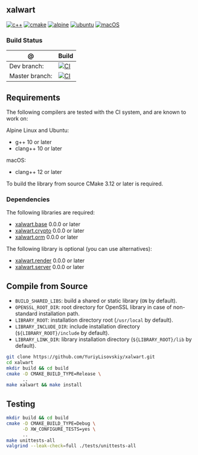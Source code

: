 ## xalwart
[![c++](https://img.shields.io/badge/c%2B%2B-20-6c85cf)](https://isocpp.org/)
[![cmake](https://img.shields.io/badge/cmake-%3E=3.12-success)](https://cmake.org/)
[![alpine](https://img.shields.io/badge/Alpine_Linux-0D597F?style=flat&logo=alpine-linux&logoColor=white)](https://alpinelinux.org/)
[![ubuntu](https://img.shields.io/badge/Ubuntu-E95420?style=flat&logo=ubuntu&logoColor=white)](https://ubuntu.com/)
[![macOS](https://img.shields.io/badge/macOS-343D46?style=flat&logo=apple&logoColor=F0F0F0)](https://www.apple.com/macos)

### Build Status
| @ | Build |
|---|---|
| Dev branch: | [![CI](https://github.com/YuriyLisovskiy/xalwart/actions/workflows/ci.yml/badge.svg?branch=dev)](https://github.com/YuriyLisovskiy/xalwart/actions/workflows/ci.yml?query=branch%3Adev) |
| Master branch: | [![CI](https://github.com/YuriyLisovskiy/xalwart/actions/workflows/ci.yml/badge.svg?branch=master)](https://github.com/YuriyLisovskiy/xalwart/actions/workflows/ci.yml?query=branch%3Amaster) |

## Requirements
The following compilers are tested with the CI system, and are known to work on:

Alpine Linux and Ubuntu:
* g++ 10 or later
* clang++ 10 or later

macOS:
* clang++ 12 or later

To build the library from source CMake 3.12 or later is required.

### Dependencies
The following libraries are required:
- [xalwart.base](https://github.com/YuriyLisovskiy/xalwart.base) 0.0.0 or later
- [xalwart.crypto](https://github.com/YuriyLisovskiy/xalwart.crypto) 0.0.0 or later
- [xalwart.orm](https://github.com/YuriyLisovskiy/xalwart.orm) 0.0.0 or later

The following library is optional (you can use alternatives):
- [xalwart.render](https://github.com/YuriyLisovskiy/xalwart.render) 0.0.0 or later
- [xalwart.server](https://github.com/YuriyLisovskiy/xalwart.server) 0.0.0 or later

## Compile from Source
* `BUILD_SHARED_LIBS`: build a shared or static library (`ON` by default).
* `OPENSSL_ROOT_DIR`: root directory for OpenSSL library in case of non-standard installation path.
* `LIBRARY_ROOT`: installation directory root (`/usr/local` by default).
* `LIBRARY_INCLUDE_DIR`: include installation directory (`${LIBRARY_ROOT}/include` by default).
* `LIBRARY_LINK_DIR`: library installation directory (`${LIBRARY_ROOT}/lib` by default).

```bash
git clone https://github.com/YuriyLisovskiy/xalwart.git
cd xalwart
mkdir build && cd build
cmake -D CMAKE_BUILD_TYPE=Release \
      ..
make xalwart && make install
```

## Testing
```bash
mkdir build && cd build
cmake -D CMAKE_BUILD_TYPE=Debug \
      -D XW_CONFIGURE_TESTS=yes \
      ..
make unittests-all
valgrind --leak-check=full ./tests/unittests-all
```
